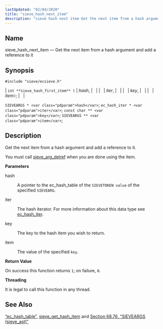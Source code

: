 ```yaml
---
lastUpdated: "02/04/2020"
title: "sieve_hash_next_item"
description: "sieve hash next item Get the next item from a hash argument and add a reference to it int sieve hash first item hash iter key item SIEVEARGS hash ec hash iter iter const char key SIEVEARGS item Get the next item from a hash argument and add a reference..."
---
```


<a name="apis.sieve_hash_next_item"></a> 
## Name

sieve_hash_next_item — Get the next item from a hash argument and add a reference to it

## Synopsis

`#include "sieve/ecsieve.h"`

| `int **sieve_hash_first_item** (` | <var class="pdparam">hash</var>, |   |
|   | <var class="pdparam">iter</var>, |   |
|   | <var class="pdparam">key</var>, |   |
|   | <var class="pdparam">item</var>`)`; |   |

`SIEVEARGS * <var class="pdparam">hash</var>`;
`ec_hash_iter * <var class="pdparam">iter</var>`;
`const char ** <var class="pdparam">key</var>`;
`SIEVEARGS ** <var class="pdparam">item</var>`;<a name="idp60287440"></a> 
## Description

Get the next item from a hash argument and add a reference to it.

You must call [sieve_arg_delref](/momentum/3/3-api/apis-sieve-arg-delref) when you are done using the item.

**<a name="idp60289904"></a> Parameters**

<dl class="variablelist">

<dt>hash</dt>

<dd>

A pointer to the ec_hash_table of the `SIEVETOKEN value` of the specified `SIEVEARG`.

</dd>

<dt>iter</dt>

<dd>

The hash iterator. For more information about this data type see [ec_hash_iter](/momentum/3/3-api/structs-ec-hash-iter).

</dd>

<dt>key</dt>

<dd>

The key to the hash item you wish to return.

</dd>

<dt>item</dt>

<dd>

The value of the specified `key`.

</dd>

</dl>

**<a name="idp60300304"></a> Return Value**

On success this function returns `1`; on failure, `0`.

**<a name="idp60302128"></a> Threading**

It is legal to call this function in any thread.

<a name="idp60303232"></a> 
## See Also

[“ec_hash_table”](/momentum/3/3-api/structs-ec-hash-table), [sieve_get_hash_item](/momentum/3/3-api/apis-sieve-get-hash-item) and [Section 68.76, “SIEVEARGS (sieve_ast)”](structs.sieve_ast "68.76. SIEVEARGS (sieve_ast)")